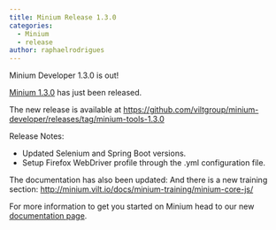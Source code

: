 ```yaml
---
title: Minium Release 1.3.0
categories:
  - Minium
  - release
author: raphaelrodrigues
---
```


Minium Developer 1.3.0 is out!

[Minium 1.3.0](https://github.com/viltgroup/minium-tools/releases/) has just been released.

The new release is available at https://github.com/viltgroup/minium-developer/releases/tag/minium-tools-1.3.0


Release Notes:

  - Updated Selenium and Spring Boot versions.
  - Setup Firefox WebDriver profile through the .yml configuration file.

The documentation has also been updated:
And there is a new training section: http://minium.vilt.io/docs/minium-training/minium-core-js/


For more information to get you started on Minium head to our new [documentation page](http://minium.vilt.io/docs/).
